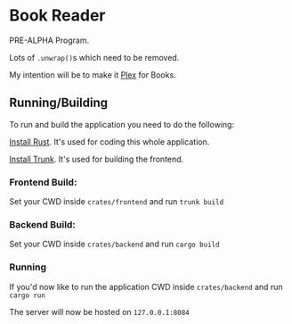 # Book Reader

PRE-ALPHA Program.

Lots of `.unwrap()`s which need to be removed.

My intention will be to make it [Plex](https://plex.tv) for Books.


## Running/Building

To run and build the application you need to do the following:

[Install Rust](https://www.rust-lang.org/). It's used for coding this whole application.

[Install Trunk](https://trunkrs.dev/#install). It's used for building the frontend.


### Frontend Build:

Set your CWD inside `crates/frontend` and run `trunk build`

### Backend Build:

Set your CWD inside `crates/backend` and run `cargo build`

### Running

If you'd now like to run the application CWD inside `crates/backend` and run `cargo run`

The server will now be hosted on `127.0.0.1:8084`